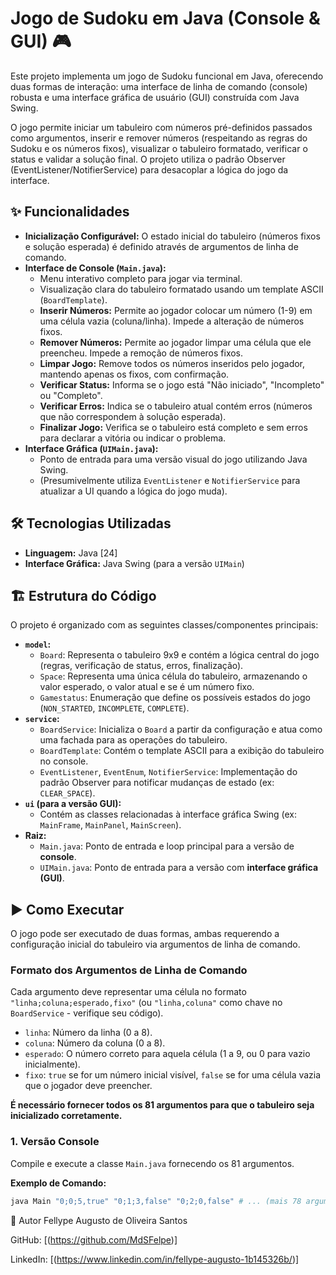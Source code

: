 # Jogo de Sudoku em Java (Console & GUI) 🎮

Este projeto implementa um jogo de Sudoku funcional em Java, oferecendo duas formas de interação: uma interface de linha de comando (console) robusta e uma interface gráfica de usuário (GUI) construída com Java Swing.

O jogo permite iniciar um tabuleiro com números pré-definidos passados como argumentos, inserir e remover números (respeitando as regras do Sudoku e os números fixos), visualizar o tabuleiro formatado, verificar o status e validar a solução final. O projeto utiliza o padrão Observer (EventListener/NotifierService) para desacoplar a lógica do jogo da interface.

## ✨ Funcionalidades

* **Inicialização Configurável:** O estado inicial do tabuleiro (números fixos e solução esperada) é definido através de argumentos de linha de comando.
* **Interface de Console (`Main.java`):**
    * Menu interativo completo para jogar via terminal.
    * Visualização clara do tabuleiro formatado usando um template ASCII (`BoardTemplate`).
    * **Inserir Números:** Permite ao jogador colocar um número (1-9) em uma célula vazia (coluna/linha). Impede a alteração de números fixos.
    * **Remover Números:** Permite ao jogador limpar uma célula que ele preencheu. Impede a remoção de números fixos.
    * **Limpar Jogo:** Remove todos os números inseridos pelo jogador, mantendo apenas os fixos, com confirmação.
    * **Verificar Status:** Informa se o jogo está "Não iniciado", "Incompleto" ou "Completo".
    * **Verificar Erros:** Indica se o tabuleiro atual contém erros (números que não correspondem à solução esperada).
    * **Finalizar Jogo:** Verifica se o tabuleiro está completo e sem erros para declarar a vitória ou indicar o problema.
* **Interface Gráfica (`UIMain.java`):**
    * Ponto de entrada para uma versão visual do jogo utilizando Java Swing.
    * (Presumivelmente utiliza `EventListener` e `NotifierService` para atualizar a UI quando a lógica do jogo muda).

## 🛠️ Tecnologias Utilizadas

* **Linguagem:** Java [24]
* **Interface Gráfica:** Java Swing (para a versão `UIMain`)

## 🏗️ Estrutura do Código

O projeto é organizado com as seguintes classes/componentes principais:

* **`model`:**
    * `Board`: Representa o tabuleiro 9x9 e contém a lógica central do jogo (regras, verificação de status, erros, finalização).
    * `Space`: Representa uma única célula do tabuleiro, armazenando o valor esperado, o valor atual e se é um número fixo.
    * `Gamestatus`: Enumeração que define os possíveis estados do jogo (`NON_STARTED`, `INCOMPLETE`, `COMPLETE`).
* **`service`:**
    * `BoardService`: Inicializa o `Board` a partir da configuração e atua como uma fachada para as operações do tabuleiro.
    * `BoardTemplate`: Contém o template ASCII para a exibição do tabuleiro no console.
    * `EventListener`, `EventEnum`, `NotifierService`: Implementação do padrão Observer para notificar mudanças de estado (ex: `CLEAR_SPACE`).
* **`ui` (para a versão GUI):**
    * Contém as classes relacionadas à interface gráfica Swing (ex: `MainFrame`, `MainPanel`, `MainScreen`).
* **Raiz:**
    * `Main.java`: Ponto de entrada e loop principal para a versão de **console**.
    * `UIMain.java`: Ponto de entrada para a versão com **interface gráfica (GUI)**.

## ▶️ Como Executar

O jogo pode ser executado de duas formas, ambas requerendo a configuração inicial do tabuleiro via argumentos de linha de comando.

### Formato dos Argumentos de Linha de Comando

Cada argumento deve representar uma célula no formato `"linha;coluna;esperado,fixo"` (ou `"linha,coluna"` como chave no `BoardService` - verifique seu código).
* `linha`: Número da linha (0 a 8).
* `coluna`: Número da coluna (0 a 8).
* `esperado`: O número correto para aquela célula (1 a 9, ou 0 para vazio inicialmente).
* `fixo`: `true` se for um número inicial visível, `false` se for uma célula vazia que o jogador deve preencher.

**É necessário fornecer todos os 81 argumentos para que o tabuleiro seja inicializado corretamente.**

### 1. Versão Console

Compile e execute a classe `Main.java` fornecendo os 81 argumentos.

**Exemplo de Comando:**
```bash
java Main "0;0;5,true" "0;1;3,false" "0;2;0,false" # ... (mais 78 argumentos)
```
👤 Autor
Fellype Augusto de Oliveira Santos

GitHub: [(https://github.com/MdSFelpe)]

LinkedIn: [(https://www.linkedin.com/in/fellype-augusto-1b145326b/)]
